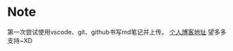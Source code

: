 # Note
第一次尝试使用vscode、git、github书写md笔记并上传。
[个人博客地址](https://blog.csdn.net/jtwqwq/category_11553252.html?spm=1001.2014.3001.5482)
望多多支持~XD

